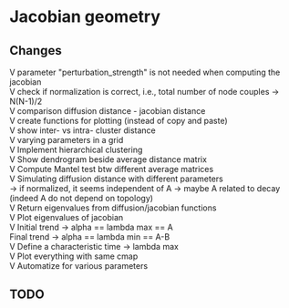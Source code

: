 # Jacobian geometry

## Changes

V parameter "perturbation_strength" is not needed when computing the jacobian\
V check if normalization is correct, i.e., total number of node couples -> N(N-1)/2\
V comparison diffusion distance - jacobian distance\
V create functions for plotting (instead of copy and paste)\
V show inter- vs intra- cluster distance\
V varying parameters in a grid\
V Implement hierarchical clustering\
V Show dendrogram beside average distance matrix\
V Compute Mantel test btw different average matrices\
V Simulating diffusion distance with different parameters\
    -> if normalized, it seems independent of A -> maybe A related to decay (indeed A do not depend on topology)\
V Return eigenvalues from diffusion/jacobian functions\
V Plot eigenvalues of jacobian\
V Initial trend -> alpha == lambda max == A\
  Final trend -> alpha == lambda min == A-B\
V Define a characteristic time -> lambda max\
V Plot everything with same cmap\
V Automatize for various parameters

## TODO